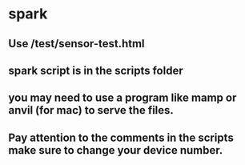 # spark

## Use /test/sensor-test.html

## spark script is in the scripts folder

## you may need to use a program like mamp or anvil (for mac) to serve the files.

## Pay attention to the comments in the scripts make sure to change your device number.
